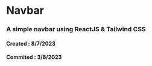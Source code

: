 # Navbar

### A simple navbar using ReactJS & Tailwind CSS


#### Created : 8/7/2023
#### Commited : 3/8/2023